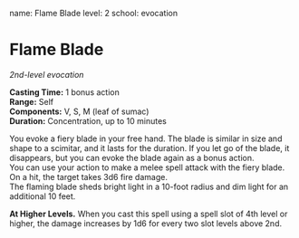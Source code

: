 name: Flame Blade
level: 2
school: evocation

# Flame Blade 
_2nd-level evocation_ 

**Casting Time:** 1 bonus action    
**Range:** Self    
**Components:** V, S, M (leaf of sumac)    
**Duration:** Concentration, up to 10 minutes 

You evoke a fiery blade in your free hand. The blade is similar in size and shape to a scimitar, and it lasts for the duration. If you let go of the blade, it disappears, but you can evoke the blade again as a bonus action.    
You can use your action to make a melee spell attack with the fiery blade. On a hit, the target takes 3d6 fire damage.    
The flaming blade sheds bright light in a 10-foot radius and dim light for an additional 10 feet. 

**At Higher Levels.** When you cast this spell using a spell slot of 4th level or higher, the damage increases by 1d6 for every two slot levels above 2nd. 